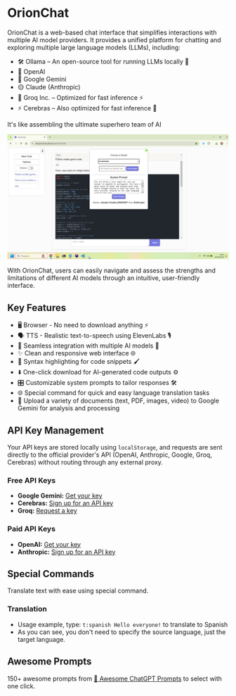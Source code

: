 # OrionChat

OrionChat is a web-based chat interface that simplifies interactions with multiple AI model providers.
It provides a unified platform for chatting and exploring multiple large language models (LLMs), including:

- 🛠️ Ollama – An open-source tool for running LLMs locally 🏡 
- 🤖 OpenAI
- 🌌 Google Gemini
- 🟡 Claude (Anthropic)
- 🚀 Groq Inc. – Optimized for fast inference ⚡️
- ⚡️ Cerebras – Also optimized for fast inference 🚀

It's like assembling the ultimate superhero team of AI

![OrionChat Screenshot](imgs/screenshot.png "OrionChat Screenshot")


With OrionChat, users can easily navigate and assess the strengths and limitations of different AI models through an intuitive,
user-friendly interface.

## Key Features

- 🖥️ Browser - No need to download anything ⚡️
- 🗣️ TTS - Realistic text-to-speech using ElevenLabs 🎙️
- 🔄 Seamless integration with multiple AI models 🤖
- ✨ Clean and responsive web interface 🌐
- 🌈 Syntax highlighting for code snippets 🖌️
- ⬇️ One-click download for AI-generated code outputs ⚙️
- 🎛️ Customizable system prompts to tailor responses 🛠️
- 🌐 Special command for quick and easy language translation tasks
- 📁 Upload a variety of documents (text, PDF, images, video) to Google Gemini for analysis and processing



## API Key Management

Your API keys are stored locally using `localStorage`, and requests are sent directly to the official provider's API
(OpenAI, Anthropic, Google, Groq, Cerebras) without routing through any external proxy.

### Free API Keys

- **Google Gemini:** [Get your key](https://aistudio.google.com/app/apikey)
- **Cerebras:** [Sign up for an API key](https://cloud.cerebras.ai/platform/)
- **Groq:** [Request a key](https://console.groq.com/keys)

### Paid API Keys

- **OpenAI:** [Get your key](https://platform.openai.com/api-keys)
- **Anthropic:** [Sign up for an API key](https://console.anthropic.com/settings/keys)

## Special Commands
Translate text with ease using special command.
### Translation
- Usage example, type: `t:spanish Hello everyone!` to translate to Spanish
- As you can see, you don't need to specify the source language, just the target language.

## Awesome Prompts
150+ awesome prompts from [🧠 Awesome ChatGPT Prompts](https://github.com/f/awesome-chatgpt-prompts) to select with one click.
